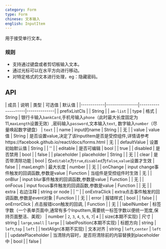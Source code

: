 ```yaml
---
category: Form
type: Form
chinese: 文本输入
english: InputItem
---
```



用于接受单行文本。


### 规则
- 支持通过键盘或者剪切板输入文本。
- 通过光标可以在水平方向进行移动。
- 对特定格式的文本进行处理，eg：隐藏密码。


## API


| 成员        | 说明           | 类型     |     可选值        | 默认值       |
|------------|----------------|--------------------|--------------|
| prefixListCls    |         | String | |  `am-list`  |
| type    |  格式  | String | 银行卡输入`bankCard`,手机号输入`phone`（此时最大长度固定为11,`maxLength`设置无效）,密码输入`password`,文本输入`text`, 数字输入`number`（尽量唤起数字键盘） |  `text`  |
| name    | input的name        | String | |  无  |
| value    | value值        | String | 是否设置value,决定了该InputItem是否是受控组件,详情请参考https://facebook.github.io/react/docs/forms.html |  无  |
| defaultValue    | 设置初始默认值        | String | |  ''  |
| editable    | 是否可编辑        | bool | |  true  |
| disabled    | 是否禁用        | bool | |  false  |
| placeholder      | placeholder        | String |  | 无  |
| clear      |  是否带清除功能 | bool | 仅`editable`为`true`,`disabled`为`false`,`value`设置才生效 | false  |
| maxLength      |  最大长度      | number | |  无  |
| onChange    | input change事件触发的回调函数,参数是value | Function | 当组件是受控组件时生效 |  无  |
| onBlur     | input blur事件触发的回调函数,参数是value | Function |  | 无  |
| onFocus    | input focus事件触发的回调函数,参数是value | Function |  | 无  |
| extra       | 右边注释   | string or node | |  ''  |
| onExtraClick      | extra点击事件触发的回调函数,参数是event对象 | Function |  | 无  |
| error       | 报错样式        | bool | |  false  |
| onErrorClick       | 点击报错icon触发的回调,        | Function | |  无  |
| labelNumber        | 标签字数（一个表单页面中,通常有多个InputItem,需要统一标签字数以便统一宽度,保持页面整洁、美观）        | number | `2`, `3`, `4`, `5`, `6`, `7`|  `4`  |
| size(本期不实现)       | 尺寸        | string | `large`,`small` |  `large`  |
| labelPosition(本期不实现)        | 标题方向        | string | `left`,`top` |  `left`  |
| textAlign(本期不实现)        | 文本对齐        | string | `left`,`center` |  `left`  |
| updatePlaceholder | 当清除内容时，是否将清除前的内容替换到placeholder中        | bool | |  false  |